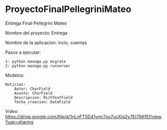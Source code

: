 # ProyectoFinalPellegriniMateo


Entrega Final Pellegrini Mateo

Nombre del proyecto: Entrega

Nombre de la aplicacion: incio, cuentas

Pasos a ejecutar:

    1: python manage.py migrate
    2: python manage.py runserver


Modelos:

    Noticias:
        Autor: CharField
        Asunto: CharField
        Descripcion: RichTextField
        fecha_creacion: DateField



Video: https://drive.google.com/file/d/1nLnFT5D41vmr7xo7ucXlq2y7Et79XfEf/view?usp=sharing